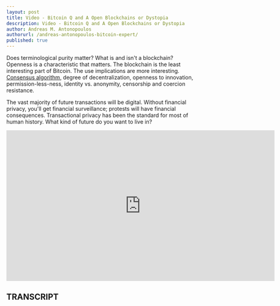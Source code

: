 ```yaml
---
layout: post
title: Video - Bitcoin Q and A Open Blockchains or Dystopia
description: Video - Bitcoin Q and A Open Blockchains or Dystopia
author: Andreas M. Antonopoulos
authorurl: /andreas-antonopoulos-bitcoin-expert/
published: true
---
```


<p>Does terminological purity matter? What is and isn't a blockchain? Openness is a characteristic that matters. The blockchain is the least interesting part of Bitcoin. The use implications are more interesting. <a href="/a-comparison-between-the-top-six-major-cryptocurrencies/">Consensus algorithm</a>, degree of decentralization, openness to innovation, permission-less-ness, identity vs. anonymity, censorship and coercion resistance. </p>

<p>The vast majority of future transactions will be digital. Without financial privacy, you'll get financial surveillance; protests will have financial consequences. Transactional privacy has been the standard for most of human history. What kind of future do you want to live in?</p>

<center><iframe width="700" height="394" src="https://www.youtube.com/embed/Z3oArEyen6M?list=PLPQwGV1aLnTsHvzevl9BAUlfsfwFfU7aP" frameborder="0" allowfullscreen></iframe></center>

<h2>TRANSCRIPT</h2>
